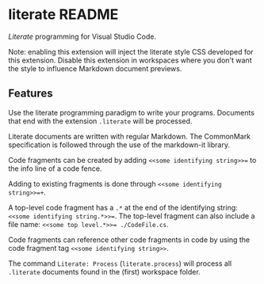 # literate README

*Literate* programming for Visual Studio Code.

Note: enabling this extension will inject the literate style CSS developed for
this extension. Disable this extension in workspaces where you don't want the
style to influence Markdown document previews.

## Features

Use the literate programming paradigm to write your programs. Documents that end
with the extension `.literate` will be processed.

Literate documents are written with regular Markdown. The CommonMark specification
is followed through the use of the markdown-it library.

Code fragments can be created by adding `<<some identifying string>>=` to the
info line of a code fence.

Adding to existing fragments is done through `<<some identifying string>>=+`.

A top-level code fragment has a `.*` at the end of the identifying string:
`<<some identifying string.*>>=`. The top-level fragment can also include a file
name: `<<some top level.*>>= ./CodeFile.cs`.

Code fragments can reference other code fragments in code by using the code
fragment tag `<<some identifying string>>`.

The command `Literate: Process` (`literate.process`) will process all
`.literate` documents found in the (first) workspace folder.